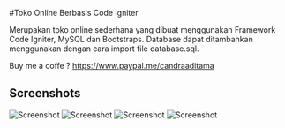 #Toko Online Berbasis Code Igniter

Merupakan toko online sederhana yang dibuat menggunakan Framework Code Igniter, MySQL dan Bootstraps.
Database dapat ditambahkan menggunakan dengan cara import file database.sql.

Buy me a coffe ?
https://www.paypal.me/candraaditama

## Screenshots
![Screenshot](screenshoot/CI-1.png)
![Screenshot](screenshoot/CI-3.png)
![Screenshot](screenshoot/CI-4.png)
![Screenshot](screenshoot/CI-2.png)
